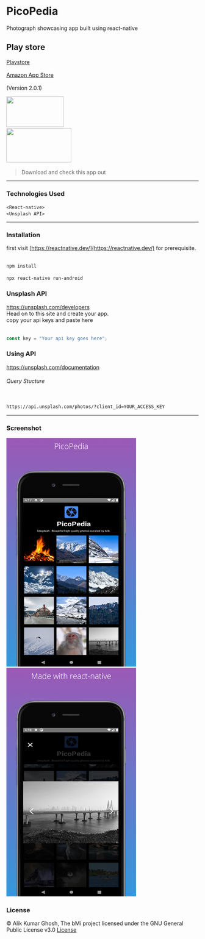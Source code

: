 # PicoPedia
Photograph showcasing app built using react-native


## Play store 
[Playstore](https://play.google.com/store/apps/details?id=com.picopedia) <br> <br>
[Amazon App Store](https://www.amazon.com/dp/B093PT1BMS/ref=sr_1_1?dchild=1&keywords=picopedia&qid=1619675876&sr=8-1) <br> <br> (Version 2.0.1)

<a href="https://play.google.com/store/apps/details?id=com.picopedia"> <img src="https://play.google.com/intl/en_us/badges/static/images/badges/en_badge_web_generic.png" width="150" height="80"> </a>
<br>
<a href="https://www.amazon.com/dp/B093PT1BMS/ref=sr_1_1?dchild=1&keywords=picopedia&qid=1619675876&sr=8-1"> <img src="https://exelerus.com/mobiledev/amazon/img/background2.png" width="170" height="90"> </a>


> Download and check this app out 

---

### Technologies Used
` <React-native> ` <br>
` <Unsplash API>  `

---

### Installation
first visit [https://reactnative.dev/](https://reactnative.dev/) for prerequisite.
```

npm install

npx react-native run-android

```

### Unsplash API

<a href="https://unsplash.com/developers">https://unsplash.com/developers</a> <br>
Head on to this site and create your app.
<br>
copy your api keys and paste here 

```javascript

const key = "Your api key goes here";

```

### Using API

<a href="https://unsplash.com/documentation">https://unsplash.com/documentation</a> <br>

<h6>Query Stucture</h6>

```html

https://api.unsplash.com/photos/?client_id=YOUR_ACCESS_KEY

```

---
 
 ### Screenshot
 
 <img src="/assets/screenshot_1.png" width="340" height="600"> <img src="/assets/screenshot_2.png" width="340" height="600">
 
 ### License
 
 © Alik Kumar Ghosh, The bMi project licensed under the GNU General Public License v3.0 [License](https://github.com/Alik-Kumar-Ghosh/bMi/blob/main/LICENSE)
 
